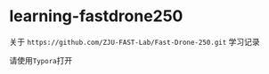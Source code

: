 # learning-fastdrone250
关于 `https://github.com/ZJU-FAST-Lab/Fast-Drone-250.git` 学习记录

请使用`Typora`打开

